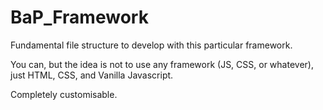 # BaP_Framework
Fundamental file structure to develop with this particular framework. 

You can, but the idea is not to use any framework (JS, CSS, or whatever), just HTML, CSS, and Vanilla Javascript.

Completely customisable.
